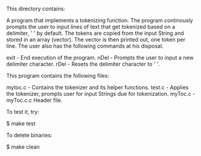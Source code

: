 This directory contains:

A program that implements a tokenizing function. The program continously prompts the user to input lines of text that get tokenized based on a delimiter, ' ' by default. 
The tokens are copied from the input String and stored in an array (vector). The vector is then printed out, one token per line. The user also has the following commands at his disposal. 

  exit - End execution of the program.
  nDel - Prompts the user to input a new delimiter character.
  rDel - Resets the delimiter character to ' '.

This program contains the following files:

mytoc.c - Contains the tokenizer and its helper functions. 
test.c - Applies the tokenizer, prompts user for input Strings due for tokenization. 
myToc.c - myToc.c.c Header file.

To test it, try:

$ make test

To delete binaries:

$ make clean
